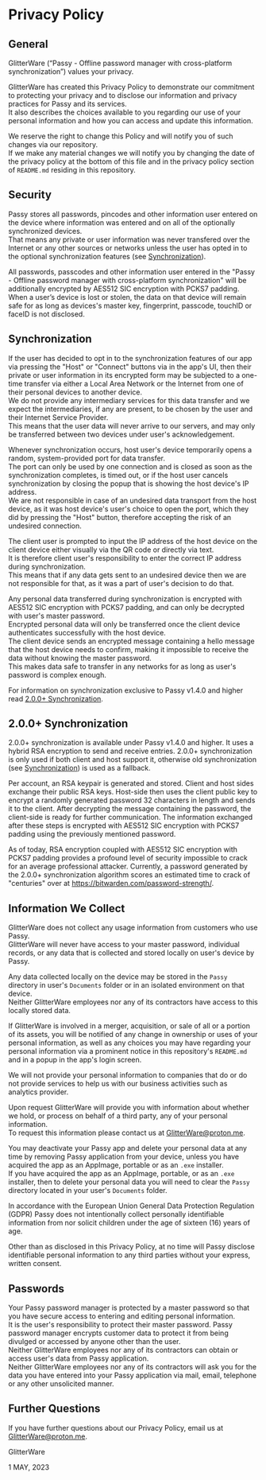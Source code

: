 # Privacy Policy

## General

GlitterWare (“Passy - Offline password manager with cross-platform synchronization”) values your privacy.

GlitterWare has created this Privacy Policy to demonstrate our commitment to protecting your privacy and to disclose our information and privacy practices for Passy and its services.  
It also describes the choices available to you regarding our use of your personal information and how you can access and update this information.

We reserve the right to change this Policy and will notify you of such changes via our repository.  
If we make any material changes we will notify you by changing the date of the privacy policy at the bottom of this file and in the privacy policy section of `README.md` residing in this repository.

## Security

Passy stores all passwords, pincodes and other information user entered on the device where information was entered and on all of the optionally synchronized devices.  
That means any private or user information was never transfered over the Internet or any other sources or networks unless the user has opted in to the optional synchronization features (see [Synchronization](#synchronization)).

All passwords, passcodes and other information user entered in the "Passy - Offline password manager with cross-platform synchronization" will be additionally encrypted by AES512 SIC encryption with PCKS7 padding.  
When a user’s device is lost or stolen, the data on that device will remain safe for as long as devices's master key, fingerprint, passcode, touchID or faceID is not disclosed.

## Synchronization

If the user has decided to opt in to the synchronization features of our app via pressing the "Host" or "Connect" buttons via in the app's UI, then their private or user information in its encrypted form may be subjected to a one-time transfer via either a Local Area Network or the Internet from one of their personal devices to another device.  
We do not provide any intermediary services for this data transfer and we expect the intermediaries, if any are present, to be chosen by the user and their Internet Service Provider.  
This means that the user data will never arrive to our servers, and may only be transferred between two devices under user's acknowledgement.

Whenever synchronization occurs, host user's device temporarily opens a random, system-provided port for data transfer.  
The port can only be used by one connection and is closed as soon as the synchronization completes, is timed out, or if the host user cancels synchronization by closing the popup that is showing the host device's IP address.  
We are not responsible in case of an undesired data transport from the host device, as it was host device's user's choice to open the port, which they did by pressing the "Host" button, therefore accepting the risk of an undesired connection.

The client user is prompted to input the IP address of the host device on the client device either visually via the QR code or directly via text.  
It is therefore client user's responsibility to enter the correct IP address during synchronization.  
This means that if any data gets sent to an undesired device then we are not responsible for that, as it was a part of user's decision to do that.

Any personal data transferred during synchronization is encrypted with AES512 SIC encryption with PCKS7 padding, and can only be decrypted with user's master password.  
Encrypted personal data will only be transferred once the client device authenticates successfully with the host device.  
The client device sends an encrypted message containing a hello message that the host device needs to confirm, making it impossible to receive the data without knowing the master password.  
This makes data safe to transfer in any networks for as long as user's password is complex enough.

For information on synchronization exclusive to Passy v1.4.0 and higher read [2.0.0+ Synchronization](#200-synchronization).

## 2.0.0+ Synchronization

2.0.0+ synchronization is available under Passy v1.4.0 and higher.
It uses a hybrid RSA encryption to send and receive entries. 2.0.0+ synchronization is only used if both client and host support it, otherwise old synchronization (see [Synchronization](#synchronization)) is used as a fallback.

Per account, an RSA keypair is generated and stored. Client and host sides exchange their public RSA keys. Host-side then uses the client public key to encrypt a randomly generated password 32 characters in length and sends it to the client. After decrypting the message containing the password, the client-side is ready for further communication. The information exchanged after these steps is encrypted with AES512 SIC encryption with PCKS7 padding using the previously mentioned password.

As of today, RSA encryption coupled with AES512 SIC encryption with PCKS7 padding provides a profound level of security impossible to crack for an average professional attacker.
Currently, a password generated by the 2.0.0+ synchronization algorithm scores an estimated time to crack of "centuries" over at https://bitwarden.com/password-strength/.

## Information We Collect

GlitterWare does not collect any usage information from customers who use Passy.  
GlitterWare will never have access to your master password, individual records, or any data that is collected and stored locally on user's device by Passy.

Any data collected locally on the device may be stored in the `Passy` directory in user's `Documents` folder or in an isolated environment on that device.  
Neither GlitterWare employees nor any of its contractors have access to this locally stored data.

If GlitterWare is involved in a merger, acquisition, or sale of all or a portion of its assets, you will be notified of any change in ownership or uses of your personal information, as well as any choices you may have regarding your personal information via a prominent notice in this repository's `README.md` and in a popup in the app's login screen.

We will not provide your personal information to companies that do or do not provide services to help us with our business activities such as analytics provider.

Upon request GlitterWare will provide you with information about whether we hold, or process on behalf of a third party, any of your personal information.  
To request this information please contact us at GlitterWare@proton.me.

You may deactivate your Passy app and delete your personal data at any time by removing Passy application from your device, unless you have acquired the app as an AppImage, portable or as an `.exe` installer.  
If you have acquired the app as an AppImage, portable, or as an `.exe` installer, then to delete your personal data you will need to clear the `Passy` directory located in your user's `Documents` folder.

In accordance with the European Union General Data Protection Regulation (GDPR) Passy does not intentionally collect personally identifiable information from nor solicit children under the age of sixteen (16) years of age.

Other than as disclosed in this Privacy Policy, at no time will Passy disclose identifiable personal information to any third parties without your express, written consent.

## Passwords

Your Passy password manager is protected by a master password so that you have secure access to entering and editing personal information.  
It is the user's responsibility to protect their master password. Passy password manager encrypts customer data to protect it from being divulged or accessed by anyone other than the user.  
Neither GlitterWare employees nor any of its contractors can obtain or access user's data from Passy application.  
Neither GlitterWare employees nor any of its contractors will ask you for the data you have entered into your Passy application via mail, email, telephone or any other unsolicited manner.

## Further Questions

If you have further questions about our Privacy Policy, email us at GlitterWare@proton.me.

GlitterWare

1 MAY, 2023

